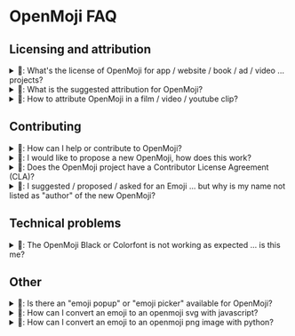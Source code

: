OpenMoji FAQ
============

## Licensing and attribution
<details>
<summary>
	🤔: What's the license of OpenMoji for app / website / book / ad / video ... projects?
</summary>

Thank you for wanting to use OpenMoji in your project! OpenMoji is published under the Creative Commons Share Alike License 4.0 ([CC BY-SA 4.0](https://creativecommons.org/licenses/by-sa/4.0/#)). This means you are free to:

- **Share** — copy and redistribute OpenMoji in any medium or format
- **Adapt** — remix, transform, and build upon OpenMoji
- **for any purpose, even commercially.**

Under the following terms:

- **Attribution** — You must give OpenMoji [appropriate credit](https://github.com/hfg-gmuend/openmoji#attribution-requirements), and indicate if changes were made (e.g. like we do in our [changelog](changelog.txt)). You may do so in any reasonable manner, but not in any way that suggests the OpenMoji Project endorses you or your use.
- **ShareAlike** — If you remix, transform, or build upon the material, you must distribute your contributions under the same license [CC BY-SA 4.0](https://creativecommons.org/licenses/by-sa/4.0/#) as OpenMoji.

(Bullet points are based on the official license text of [CC BY-SA 4.0](https://creativecommons.org/licenses/by-sa/4.0/#))
</details>

<details>
<summary>
🤔: What is the suggested attribution for OpenMoji?
</summary>

> All emojis designed by [OpenMoji](https://openmoji.org/) – the open-source emoji and icon project. License: [CC BY-SA 4.0](https://creativecommons.org/licenses/by-sa/4.0/#)
</details>

<details>
<summary>
🤔: How to attribute OpenMoji in a film / video / youtube clip?
</summary>

- Add the suggested OpenMoji attribution to your video description (text below your video e.g. on youtube)
- Mention OpenMoji e.g. in the credits section at the end, in the voice track or add a small footnote when the first OpenMoji appears
</details>

## Contributing

<details>
<summary>
🤔: How can I help or contribute to OpenMoji?
</summary>

Contributions and help are very welcome! Please check the [`CONTRIBUTING.md`](https://github.com/hfg-gmuend/openmoji/blob/master/CONTRIBUTING.md) guide!
</details>


<details>
<summary>
🤔: I would like to propose a new OpenMoji, how does this work?
</summary>

Start a conversation on Github with us. For example [#84](https://github.com/hfg-gmuend/openmoji/issues/84) and [#97](https://github.com/hfg-gmuend/openmoji/issues/97)
</details>

<details>
<summary>
🤔: Does the OpenMoji project have a Contributor License Agreement (CLA)?
</summary>

No. OpenMoji does not have an explicit Contributor License Agreement. We simply go with common practice of many open source projects: "inbound = outbound"! Every Github user already agrees to this via the [terms of service](https://help.github.com/en/github/site-policy/github-terms-of-service#6-contributions-under-repository-license) of Github:

> Whenever you make a contribution to a repository containing notice of a license, you license your contribution under the same terms, and you agree that you have the right to license your contribution under those terms. 

Full discussion and context in [#120](https://github.com/hfg-gmuend/openmoji/issues/120).
</details>

<details>
<summary>
🤔: I suggested / proposed / asked for an Emoji ... but why is my name not listed as "author" of the new OpenMoji?
</summary>

Because we decided that the authorship should go to the person who took actively care of everything in terms of making: sketching, designing, testing, iterating, discussing etc. until the new OpenMoji was accepted. Ideally the same person takes care of the entire pipeline from start to end. However if the initial suggestion was by a different person, we will acknowledge this in the `changelog.txt` file while still crediting the "maker" as the author.
</details>

## Technical problems

<details>
<summary>
🤔: The OpenMoji Black or Colorfont is not working as expected ... is this me?
</summary>

⚠️ The colorfont version of OpenMoji is in a very early alpha stage and not intended to use in production! Please follow the [discussion](https://github.com/hfg-gmuend/openmoji/issues/93) for updates.
</details>

## Other

<details>
<summary>
🤔: Is there an "emoji popup" or "emoji picker" available for OpenMoji?
</summary>

No, we are sorry! This is simply out of scope. But all other ways to consume/use/download OpenMojis are listed under [Downloads & Distribution Channels](https://github.com/hfg-gmuend/openmoji#downloads--distribution-channels).
</details>


<details>
<summary>
🤔: How can I convert an emoji to an openmoji svg with javascript?
</summary>

This script can be added to any website: 
```
<html>
<script>
    function get_emoji(emoji) {
        let emoji_code = [...emoji].map(e => e.codePointAt(0).toString(16).padStart(4, '0')).join(`-`).toUpperCase()
        if (emoji_code.length === 10) emoji_code = emoji_code.replace("-FE0F", "");
        new_url = `https://openmoji.org/data/color/svg/${emoji_code}.svg`
        document.write(`<img src=${new_url} style="height: 80px;">`);
    }
    get_emoji("🦴")
    get_emoji("🐿️")
    get_emoji("5️⃣")
    get_emoji("👩‍⚕️")
    get_emoji("🏳️")
</script>

</html>
```



</details>





<details>
<summary>
🤔: How can I convert an emoji to an openmoji png image with python?
</summary>

This script can be used: 
```
from PIL import Image
import requests

def get_emoji(emoji):
    emoji_code = "-".join(f"{ord(c):04x}" for c in emoji).upper()
    if len(emoji_code) == 10:
        emoji_code = emoji_code.removesuffix("-FE0F")
    url = f"https://raw.githubusercontent.com/hfg-gmuend/openmoji/master/color/72x72/{emoji_code}.png"
    im = Image.open(requests.get(url, stream=True).raw)
    # image = np.array(im.convert("RGBA")) 
    return im

get_emoji("🦴")
get_emoji("🐿️")
get_emoji("5️⃣")
get_emoji("👩‍⚕️")
get_emoji("🏳️")
```


</details>


